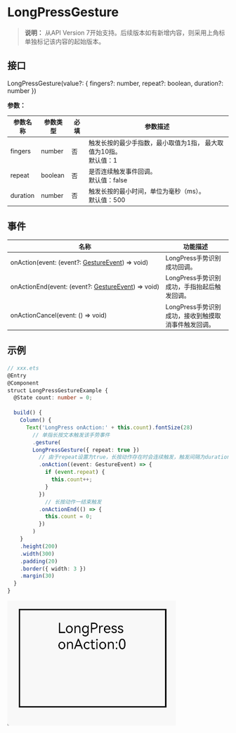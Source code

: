 # LongPressGesture

>  **说明：**
>  从API Version 7开始支持。后续版本如有新增内容，则采用上角标单独标记该内容的起始版本。


## 接口

LongPressGesture(value?: { fingers?: number, repeat?: boolean, duration?: number })

**参数：**

| 参数名称 | 参数类型 | 必填 | 参数描述                                                     |
| -------- | -------- | ---- | ------------------------------------------------------------ |
| fingers  | number   | 否   | 触发长按的最少手指数，最小取值为1指，&nbsp;最大取值为10指。<br/>默认值：1 |
| repeat   | boolean  | 否   | 是否连续触发事件回调。<br/>默认值：false                     |
| duration | number   | 否   | 触发长按的最小时间，单位为毫秒（ms）。<br/>默认值：500       |

## 事件

| 名称                                                         | 功能描述                                            |
| ------------------------------------------------------------ | --------------------------------------------------- |
| onAction(event:&nbsp;(event?:&nbsp;[GestureEvent](ts-gesture-settings.md))&nbsp;=&gt;&nbsp;void) | LongPress手势识别成功回调。                         |
| onActionEnd(event:&nbsp;(event?:&nbsp;[GestureEvent](ts-gesture-settings.md))&nbsp;=&gt;&nbsp;void) | LongPress手势识别成功，手指抬起后触发回调。         |
| onActionCancel(event:&nbsp;()&nbsp;=&gt;&nbsp;void)          | LongPress手势识别成功，接收到触摸取消事件触发回调。 |


## 示例

```ts
// xxx.ets
@Entry
@Component
struct LongPressGestureExample {
  @State count: number = 0;

  build() {
    Column() {
      Text('LongPress onAction:' + this.count).fontSize(28)
        // 单指长按文本触发该手势事件
        .gesture(
        LongPressGesture({ repeat: true })
          // 由于repeat设置为true，长按动作存在时会连续触发，触发间隔为duration（默认值500ms）
          .onAction((event: GestureEvent) => {
            if (event.repeat) {
              this.count++;
            }
          })
            // 长按动作一结束触发
          .onActionEnd(() => {
            this.count = 0;
          })
        )
    }
    .height(200)
    .width(300)
    .padding(20)
    .border({ width: 3 })
    .margin(30)
  }
}
```

![zh-cn_image_0000001174264380](figures/zh-cn_image_0000001174264380.gif)
